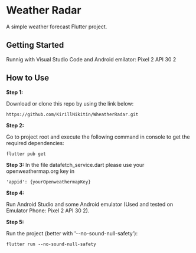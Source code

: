 # Weather Radar

A simple weather forecast Flutter project.

## Getting Started

Runnig with Visual Studio Code and Android emilator: Pixel 2 API 30 2

## How to Use 

**Step 1:**

Download or clone this repo by using the link below:

```
https://github.com/KirillNikitin/WheatherRadar.git
```

**Step 2:**

Go to project root and execute the following command in console to get the required dependencies: 

```
flutter pub get 
```

**Step 3:**
In the file datafetch_service.dart please use your openweathermap.org key in 

```
'appid': {yourOpenweathermapKey} 
```

**Step 4:**

Run Android Studio and some Android emulator (Used and tested on Emulator Phone: Pixel 2 API 30 2).

**Step 5:**

Run the project (better with '--no-sound-null-safety'):

```
flutter run --no-sound-null-safety
```
